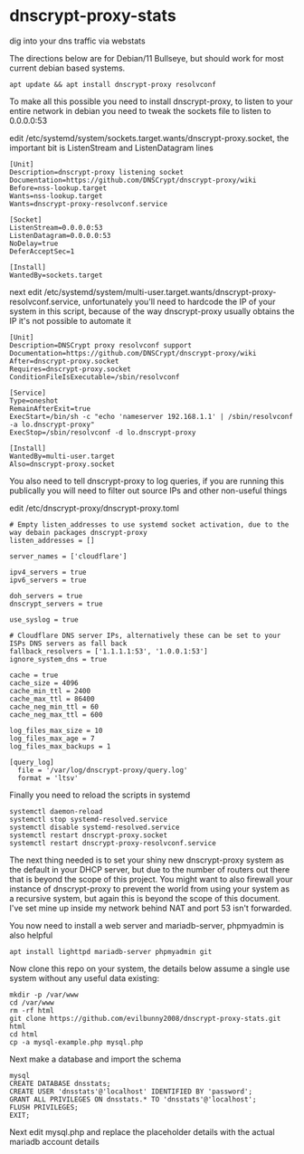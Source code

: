 # dnscrypt-proxy-stats
dig into your dns traffic via webstats

The directions below are for Debian/11 Bullseye, but should work for most current debian based systems.

```
apt update && apt install dnscrypt-proxy resolvconf
```

To make all this possible you need to install dnscrypt-proxy, to listen to your entire network in debian you need to tweak the sockets file to listen to 0.0.0.0:53

edit /etc/systemd/system/sockets.target.wants/dnscrypt-proxy.socket, the important bit is ListenStream and ListenDatagram lines
```
[Unit]
Description=dnscrypt-proxy listening socket
Documentation=https://github.com/DNSCrypt/dnscrypt-proxy/wiki
Before=nss-lookup.target
Wants=nss-lookup.target
Wants=dnscrypt-proxy-resolvconf.service

[Socket]
ListenStream=0.0.0.0:53
ListenDatagram=0.0.0.0:53
NoDelay=true
DeferAcceptSec=1

[Install]
WantedBy=sockets.target
```

next edit /etc/systemd/system/multi-user.target.wants/dnscrypt-proxy-resolvconf.service, unfortunately you'll need to hardcode the IP of your system in this script, because of the way dnscrypt-proxy usually obtains the IP it's not possible to automate it
```
[Unit]
Description=DNSCrypt proxy resolvconf support
Documentation=https://github.com/DNSCrypt/dnscrypt-proxy/wiki
After=dnscrypt-proxy.socket
Requires=dnscrypt-proxy.socket
ConditionFileIsExecutable=/sbin/resolvconf

[Service]
Type=oneshot
RemainAfterExit=true
ExecStart=/bin/sh -c "echo 'nameserver 192.168.1.1' | /sbin/resolvconf -a lo.dnscrypt-proxy"
ExecStop=/sbin/resolvconf -d lo.dnscrypt-proxy

[Install]
WantedBy=multi-user.target
Also=dnscrypt-proxy.socket

```

You also need to tell dnscrypt-proxy to log queries, if you are running this publically you will need to filter out source IPs and other non-useful things

edit /etc/dnscrypt-proxy/dnscrypt-proxy.toml

```
# Empty listen_addresses to use systemd socket activation, due to the way debain packages dnscrypt-proxy
listen_addresses = []

server_names = ['cloudflare']

ipv4_servers = true
ipv6_servers = true

doh_servers = true
dnscrypt_servers = true

use_syslog = true

# Cloudflare DNS server IPs, alternatively these can be set to your ISPs DNS servers as fall back
fallback_resolvers = ['1.1.1.1:53', '1.0.0.1:53']
ignore_system_dns = true

cache = true
cache_size = 4096
cache_min_ttl = 2400
cache_max_ttl = 86400
cache_neg_min_ttl = 60
cache_neg_max_ttl = 600

log_files_max_size = 10
log_files_max_age = 7
log_files_max_backups = 1

[query_log]
  file = '/var/log/dnscrypt-proxy/query.log'
  format = 'ltsv'
```

Finally you need to reload the scripts in systemd
```
systemctl daemon-reload
systemctl stop systemd-resolved.service
systemctl disable systemd-resolved.service
systemctl restart dnscrypt-proxy.socket
systemctl restart dnscrypt-proxy-resolvconf.service
```

The next thing needed is to set your shiny new dnscrypt-proxy system as the default in your DHCP server, but due to the number of routers out there that is beyond the scope of this project. You might want to also firewall your instance of dnscrypt-proxy to prevent the world from using your system as a recursive system, but again this is beyond the scope of this document. I've set mine up inside my network behind NAT and port 53 isn't forwarded.

You now need to install a web server and mariadb-server, phpmyadmin is also helpful
```
apt install lighttpd mariadb-server phpmyadmin git
```

Now clone this repo on your system, the details below assume a single use system without any useful data existing:
```
mkdir -p /var/www
cd /var/www
rm -rf html
git clone https://github.com/evilbunny2008/dnscrypt-proxy-stats.git html
cd html
cp -a mysql-example.php mysql.php
```

Next make a database and import the schema
```
mysql
CREATE DATABASE dnsstats;
CREATE USER 'dnsstats'@'localhost' IDENTIFIED BY 'password';
GRANT ALL PRIVILEGES ON dnsstats.* TO 'dnsstats'@'localhost';
FLUSH PRIVILEGES;
EXIT;
```


Next edit mysql.php and replace the placeholder details with the actual mariadb account details
